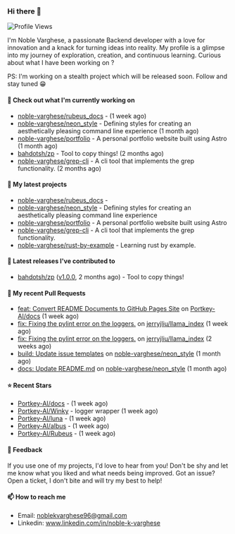 ### Hi there 👋
![Profile Views](https://komarev.com/ghpvc/?username=noble-varghese&label=PROFILE+VIEWS)

I'm Noble Varghese, a passionate Backend developer with a love for innovation and a knack for turning ideas into reality. My profile is a glimpse into my journey of exploration, creation, and continuous learning. Curious about what I have been working on ?

PS: I'm working on a stealth project which will be released soon. Follow and stay tuned 😁

#### 👷 Check out what I'm currently working on

- [noble-varghese/rubeus_docs](https://github.com/noble-varghese/rubeus_docs) -  (1 week ago)
- [noble-varghese/neon_style](https://github.com/noble-varghese/neon_style) - Defining styles for creating an aesthetically pleasing command line experience (1 month ago)
- [noble-varghese/portfolio](https://github.com/noble-varghese/portfolio) - A personal portfolio website built using Astro (1 month ago)
- [bahdotsh/zp](https://github.com/bahdotsh/zp) - Tool to copy things! (2 months ago)
- [noble-varghese/grep-cli](https://github.com/noble-varghese/grep-cli) - A cli tool that implements the grep functionality. (2 months ago)

#### 🌱 My latest projects

- [noble-varghese/rubeus_docs](https://github.com/noble-varghese/rubeus_docs) - 
- [noble-varghese/neon_style](https://github.com/noble-varghese/neon_style) - Defining styles for creating an aesthetically pleasing command line experience
- [noble-varghese/portfolio](https://github.com/noble-varghese/portfolio) - A personal portfolio website built using Astro
- [noble-varghese/grep-cli](https://github.com/noble-varghese/grep-cli) - A cli tool that implements the grep functionality.
- [noble-varghese/rust-by-example](https://github.com/noble-varghese/rust-by-example) - Learning rust by example.

#### 🔭 Latest releases I've contributed to

- [bahdotsh/zp](https://github.com/bahdotsh/zp) ([v1.0.0](https://github.com/bahdotsh/zp/releases/tag/v1.0.0), 2 months ago) - Tool to copy things!

#### 🔨 My recent Pull Requests

- [feat: Convert README Documents to GitHub Pages Site](https://github.com/Portkey-AI/docs/pull/7) on [Portkey-AI/docs](https://github.com/Portkey-AI/docs) (1 week ago)
- [fix: Fixing the pylint error on the loggers.](https://github.com/jerryjliu/llama_index/pull/6603) on [jerryjliu/llama_index](https://github.com/jerryjliu/llama_index) (1 week ago)
- [fix: Fixing the pylint error on the loggers.](https://github.com/jerryjliu/llama_index/pull/6549) on [jerryjliu/llama_index](https://github.com/jerryjliu/llama_index) (2 weeks ago)
- [build: Update issue templates](https://github.com/noble-varghese/neon_style/pull/27) on [noble-varghese/neon_style](https://github.com/noble-varghese/neon_style) (1 month ago)
- [docs: Update README.md](https://github.com/noble-varghese/neon_style/pull/26) on [noble-varghese/neon_style](https://github.com/noble-varghese/neon_style) (1 month ago)


#### ⭐ Recent Stars

- [Portkey-AI/docs](https://github.com/Portkey-AI/docs) -  (1 week ago)
- [Portkey-AI/Winky](https://github.com/Portkey-AI/Winky) - logger wrapper (1 week ago)
- [Portkey-AI/luna](https://github.com/Portkey-AI/luna) -  (1 week ago)
- [Portkey-AI/albus](https://github.com/Portkey-AI/albus) -  (1 week ago)
- [Portkey-AI/Rubeus](https://github.com/Portkey-AI/Rubeus) -  (1 week ago)

#### 💬 Feedback

If you use one of my projects, I'd love to hear from you! Don't be shy and let me know what you liked and what needs being improved. Got an issue? Open a ticket, I don't bite and will try my best to help!

#### 📫 How to reach me

- Email: noblekvarghese96@gmail.com
- Linkedin: www.linkedin.com/in/noble-k-varghese
